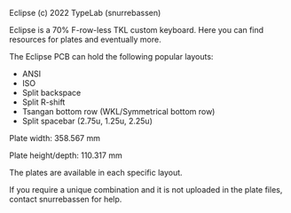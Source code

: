 Eclipse (c) 2022 TypeLab (snurrebassen)

Eclipse is a 70% F-row-less TKL custom keyboard. Here you can find resources for plates and eventually more.

The Eclipse PCB can hold the following popular layouts:
- ANSI
- ISO 
- Split backspace
- Split R-shift 
- Tsangan bottom row (WKL/Symmetrical bottom row)
- Split spacebar (2.75u, 1.25u, 2.25u)

Plate width: 358.567 mm <br />

Plate height/depth: 110.317 mm

The plates are available in each specific layout. 

If you require a unique combination and it is not uploaded in the plate files, contact snurrebassen for help.
